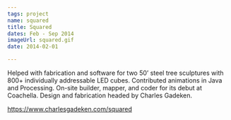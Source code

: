 ```yaml
---
tags: project
name: squared
title: Squared
dates: Feb - Sep 2014
imageUrl: squared.gif
date: 2014-02-01

---
```

Helped with fabrication and software for two 50’ steel tree sculptures with 800+ individually addressable LED cubes.  Contributed animations in Java and Processing. On-site builder, mapper, and coder for its debut at Coachella. Design and fabrication headed by Charles Gadeken.

https://www.charlesgadeken.com/squared